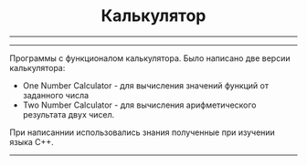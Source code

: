 <center><h1>
Калькулятор
</h1></center>

---
---
Программы с функционалом калькулятора. 
Было написано две версии калькулятора: 
- One Number Calculator - для вычисления значений функций от заданного числа
- Two Number Calculator - для вычисления арифметического результата двух чисел.

При написаннии использовались знания полученные при изучении языка С++.

---
